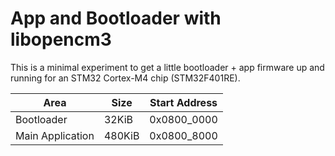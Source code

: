 # App and Bootloader with libopencm3

This is a minimal experiment to get a little bootloader + app firmware up and running for an STM32 Cortex-M4 chip (STM32F401RE).

| Area             | Size   | Start Address |
|------------------|--------|---------------|
| Bootloader       | 32KiB  | 0x0800_0000   |
| Main Application | 480KiB | 0x0800_8000   |
